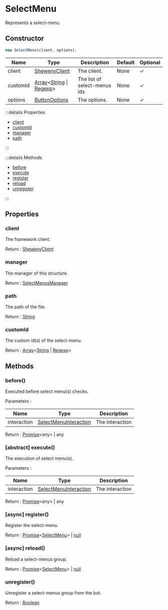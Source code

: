 # SelectMenu

Represents a select-menu.

## Constructor

```js
new SelectMenu(client, options);
```

| Name     | Type                                                                                                                                                                                                                                                                                   | Description                  | Default | Optional |
| -------- | -------------------------------------------------------------------------------------------------------------------------------------------------------------------------------------------------------------------------------------------------------------------------------------- | ---------------------------- | ------- | -------- |
| client   | [ShewenyClient](./ShewenyClient.md)                                                                                                                                                                                                                                                    | The client.                  | None    | ✓        |
| customId | [Array](https://developer.mozilla.org/docs/Web/JavaScript/Reference/Global_Objects/Array)\<[String](https://developer.mozilla.org/docs/Web/JavaScript/Reference/Global_Objects/String) \| [Regexp](https://developer.mozilla.org/docs/Web/JavaScript/Reference/Global_Objects/Regexp)> | The list of select-menus ids | None    | ✓        |
| options  | [ButtonOptions](../typedef/SelectMenuOptions.md)                                                                                                                                                                                                                                       | The options.                 | None    | ✓        |

:::details Properties

- [client](#client)
- [customId](#customid)
- [manager](#manager)
- [path](#path)

:::

:::details Methods

- [before](#before)
- [execute](#abstract-execute)
- [register](#async-register)
- [reload](#async-reload)
- [unregister](#unregister)

:::

## Properties

### client

The framework client.

Return : [ShewenyClient](../client/ShewenyClient.md)

### manager

The manager of this structure.

Return : [SelectMenusManager](../managers/SelectMenusManager.md)

### path

The path of the file.

Return : [String](https://developer.mozilla.org/en-US/docs/Web/JavaScript/Reference/Global_Objects/String)

### customId

The custom id(s) of the select-menu.

Return : [Array](https://developer.mozilla.org/docs/Web/JavaScript/Reference/Global_Objects/Array)\<[String](https://developer.mozilla.org/docs/Web/JavaScript/Reference/Global_Objects/String) | [Regexp](https://developer.mozilla.org/docs/Web/JavaScript/Reference/Global_Objects/Regexp)>

## Methods

### before()

Executed before select menu(s) checks.

Parameters :

| Name        | Type                                                                                           | Description     |
| ----------- | ---------------------------------------------------------------------------------------------- | --------------- |
| interaction | [SelectMenuInteraction](https://discord.js.org/#/docs/main/stable/class/SelectMenuInteraction) | The interaction |

Return : [Promise](https://developer.mozilla.org/docs/Web/JavaScript/Reference/Global_Objects/Promise)\<any> | any

### [abstract] execute()

The execution of select menu(s).

Parameters :

| Name        | Type                                                                                           | Description     |
| ----------- | ---------------------------------------------------------------------------------------------- | --------------- |
| interaction | [SelectMenuInteraction](https://discord.js.org/#/docs/main/stable/class/SelectMenuInteraction) | The interaction |

Return : [Promise](https://developer.mozilla.org/docs/Web/JavaScript/Reference/Global_Objects/Promise)\<any> | any

### [async] register()

Register the select-menu.

Return : [Promise](https://developer.mozilla.org/docs/Web/JavaScript/Reference/Global_Objects/Promise)\<[SelectMenu](./SelectMenu.md)> | [null](https://developer.mozilla.org/docs/Web/JavaScript/Reference/Global_Objects/Null)

### [async] reload()

Reload a select-menus group.

Return : [Promise](https://developer.mozilla.org/docs/Web/JavaScript/Reference/Global_Objects/Promise)\<[SelectMenu](./SelectMenu.md)> | [null](https://developer.mozilla.org/docs/Web/JavaScript/Reference/Global_Objects/Null)

### unregister()

Unregister a select-menus group from the bot.

Return : [Boolean](https://developer.mozilla.org/docs/Web/JavaScript/Reference/Global_Objects/Boolean)
